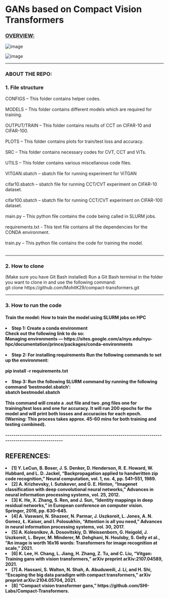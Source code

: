 <h1>GANs based on Compact Vision Transformers</h1>

<h3> <u> OVERVIEW: </u> </h3>

![image](https://user-images.githubusercontent.com/47019139/165015471-1932b983-33e0-4696-ae9a-93eae9107276.png)

![image](https://user-images.githubusercontent.com/47019139/165015480-37f19579-1c6e-4683-92c6-a730054aadcf.png)

-------------------------------------------------------------------------------------------------------- 
<h3> ABOUT THE REPO: </h3>
<h3> 1. File structure </h3>
CONFIGS – This folder contains helper codes. <br><br>
MODELS – This folder contains different models which are required for training. <br><br>
OUTPUT/TRAIN – This folder contains results of CCT on CIFAR-10 and CIFAR-100. <br><br>
PLOTS – This folder contains plots for train/test loss and accuracy. <br><br>
SRC – This folder contains necessary codes for CVT, CCT and ViTs. <br><br>
UTILS – This folder contains various miscellanous code files. <br><br>
VITGAN.sbatch – sbatch file for running experiment for ViTGAN <br><br>
cifar10.sbatch – sbatch file for running CCT/CVT experiment on CIFAR-10 dataset. <br><br>
cifar100.sbatch – sbatch file for running CCT/CVT experiment on CIFAR-100 dataset. <br><br>
main.py – This python file contains the code being called in SLURM jobs. <br><br>
requirements.txt - This text file contains all the dependencies for the CONDA environment. <br><br>
train.py – This python file contains the code for training the model. <br><br>

-------------------------------------------------------------------------------------------------------- 
<h3> 2. How to clone </h3>
(Make sure you have Git Bash installed)
Run a Git Bash terminal in the folder you want to clone in and use the following command: <br>
git clone https://github.com/MohitK29/compact-transformers.git <br>
  
-------------------------------------------------------------------------------------------------------- 
<h3> 3. How to run the code </h3>

<h4> Train the model: How to train the model using SLURM jobs on HPC <br><br>
<li>Step 1: Create a conda environment <br>
Check out the following link to do so:  <br>
Managing environments — https://sites.google.com/a/nyu.edu/nyu-hpc/documentation/prince/packages/conda-environments <br><br>
<li>Step 2: For installing requirements
Run the following commands to set up the environment: <br><br>
pip install -r requirements.txt <br><br>
<li>Step 3: Run the following SLURM command by running the following command ‘bestmodel.sbatch’: <br>
sbatch bestmodel.sbatch <br><br>
This command will create a .out file and two .png files one for training/test loss and one for accuracy. It will run 200 epochs for the model and will print both losses and accuracies for each epoch. <br>
(Warning: This process takes approx. 45-60 mins for both training and testing combined). <br><br>
--------------------------------------------------------------------------------------------------------  



  <h2>REFERENCES:</h2>
<li>[1] Y. LeCun, B. Boser, J. S. Denker, D. Henderson, R. E. Howard, W. Hubbard, and L. D. Jackel, “Backpropagation applied to handwritten zip code recognition,” Neural computation, vol. 1, no. 4, pp. 541–551, 1989.
  
<li>[2] A. Krizhevsky, I. Sutskever, and G. E. Hinton, “Imagenet classification with deep convolutional neural networks,” Advances in neural information processing systems, vol. 25, 2012.
  
<li>[3] K. He, X. Zhang, S. Ren, and J. Sun, “Identity mappings in deep residual networks,” in European conference on computer vision. Springer, 2016, pp. 630–645.
  
<li>[4] A. Vaswani, N. Shazeer, N. Parmar, J. Uszkoreit, L. Jones, A. N. Gomez, Ł. Kaiser, and I. Polosukhin, “Attention is all you need,” Advances in neural information processing systems, vol. 30, 2017.
  
<li>[5] A. Kolesnikov, A. Dosovitskiy, D. Weissenborn, G. Heigold, J. Uszkoreit, L. Beyer, M. Minderer, M. Dehghani, N. Houlsby, S. Gelly et al., “An image is worth 16x16 words: Transformers for image recognition at scale,” 2021.
  
<li>[6]  K. Lee, H. Chang, L. Jiang, H. Zhang, Z. Tu, and C. Liu, “Vitgan: Training gans with vision transformers,” arXiv preprint arXiv:2107.04589, 2021.

<li>[7] A. Hassani, S. Walton, N. Shah, A. Abuduweili, J. Li, and H. Shi, “Escaping the big data paradigm with compact transformers,” arXiv preprint arXiv:2104.05704, 2021.
  
<li>[8] “Compact vision transformer gans,” https://github.com/SHI-Labs/Compact-Transformers.
  
